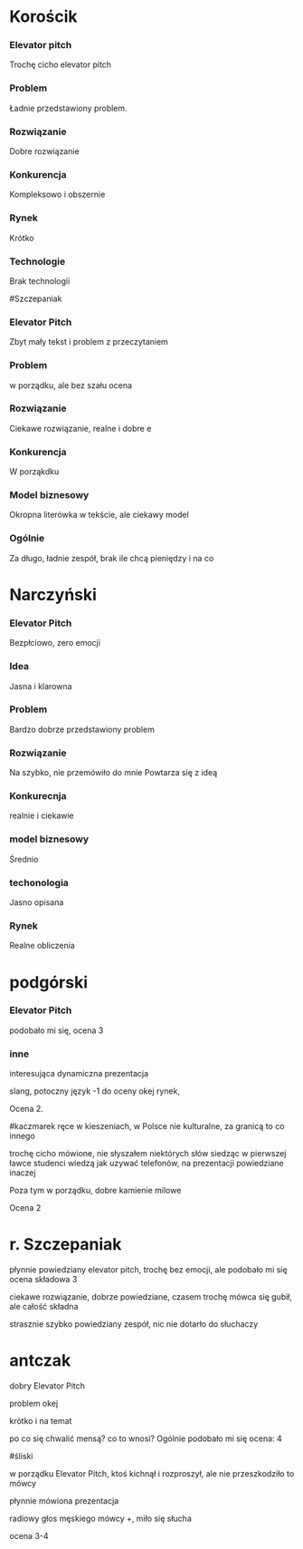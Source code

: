 # Korościk

### Elevator pitch

Trochę cicho elevator pitch

### Problem
Ładnie przedstawiony problem.

### Rozwiązanie
Dobre rozwiązanie

### Konkurencja
Kompleksowo i obszernie

### Rynek
Krótko

### Technologie
Brak technologii

#Szczepaniak

### Elevator Pitch
Zbyt mały tekst i problem z przeczytaniem

### Problem
w porządku, ale bez szału ocena

### Rozwiązanie
Ciekawe rozwiązanie, realne i dobre
e

### Konkurencja
W porząkdku
### Model biznesowy
Okropna literówka w tekście, ale ciekawy model

### Ogólnie
Za długo, ładnie zespół, brak ile chcą pieniędzy i na co

# Narczyński
### Elevator Pitch
Bezpłciowo, zero emocji

### Idea
Jasna i klarowna
### Problem
Bardzo dobrze przedstawiony problem
### Rozwiązanie
Na szybko, nie przemówiło do mnie
Powtarza się z ideą
### Konkurecnja
realnie i ciekawie

### model biznesowy
Średnio

### techonologia
Jasno opisana

### Rynek
Realne obliczenia

# podgórski

### Elevator Pitch
podobało mi się, ocena 3
### inne
interesująca dynamiczna prezentacja

slang, potoczny język -1 do oceny
okej rynek,

Ocena 2.

#kaczmarek
ręce w kieszeniach, w Polsce nie kulturalne, za granicą to co innego

trochę cicho mówione, nie słyszałem niektórych słów siedząc w pierwszej ławce
studenci wiedzą jak uzywać telefonów, na prezentacji powiedziane inaczej

Poza tym w porządku,
dobre kamienie milowe

Ocena 2


# r. Szczepaniak
płynnie powiedziany elevator pitch, trochę bez emocji, ale podobało mi się ocena składowa 3

ciekawe rozwiązanie, dobrze powiedziane, czasem trochę mówca się gubił, ale całość składna

strasznie szybko powiedziany zespół, nic nie dotarło do słuchaczy

# antczak

dobry Elevator Pitch

problem okej

krótko i na temat

po co się chwalić mensą? co to wnosi?
Ogólnie podobało mi się ocena: 4

#śliski

w porządku Elevator Pitch, ktoś kichnął i rozproszył, ale nie przeszkodziło to mówcy

płynnie mówiona prezentacja

radiowy głos męskiego mówcy +, miło się słucha

ocena 3-4









